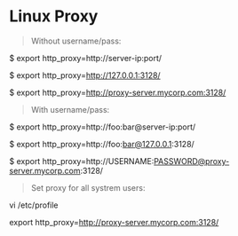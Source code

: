 Linux Proxy
=====
>Without username/pass:

$ export http_proxy=http://server-ip:port/

$ export http_proxy=http://127.0.0.1:3128/

$ export http_proxy=http://proxy-server.mycorp.com:3128/

>With username/pass:

$ export http_proxy=http://foo:bar@server-ip:port/

$ export http_proxy=http://foo:bar@127.0.0.1:3128/

$ export http_proxy=http://USERNAME:PASSWORD@proxy-server.mycorp.com:3128/


>Set proxy for all systrem users:

vi /etc/profile

export http_proxy=http://proxy-server.mycorp.com:3128/




